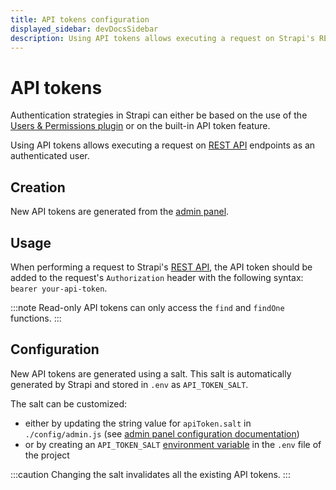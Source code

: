 ```yaml
---
title: API tokens configuration
displayed_sidebar: devDocsSidebar
description: Using API tokens allows executing a request on Strapi's REST API endpoints as an authenticated user.
---
```


# API tokens

Authentication strategies in Strapi can either be based on the use of the [Users & Permissions plugin](/user-docs/users-roles-permissions/introduction-to-users-roles-permissions) or on the built-in API token feature.

Using API tokens allows executing a request on [REST API](/dev-docs/api/rest) endpoints as an authenticated user.

## Creation

New API tokens are generated from the [admin panel](/user-docs/settings/managing-global-settings#managing-api-tokens).

## Usage

When performing a request to Strapi's [REST API](/dev-docs/api/rest), the API token should be added to the request's `Authorization` header with the following syntax: `bearer your-api-token`.

:::note
Read-only API tokens can only access the `find` and `findOne` functions.
:::

## Configuration

New API tokens are generated using a salt. This salt is automatically generated by Strapi and stored in `.env` as `API_TOKEN_SALT`.

The salt can be customized:

- either by updating the string value for `apiToken.salt` in `./config/admin.js` (see [admin panel configuration documentation](/dev-docs/configurations/admin-panel))
- or by creating an `API_TOKEN_SALT` [environment variable](/dev-docs/configurations/environment#strapi-s-environment-variables) in the `.env` file of the project

:::caution
Changing the salt invalidates all the existing API tokens.
:::
